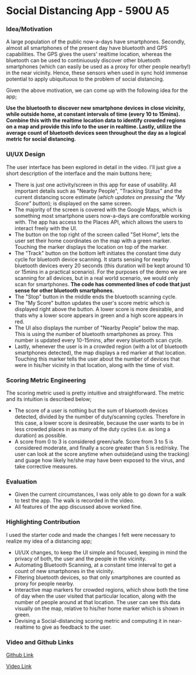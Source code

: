 # Social Distancing App - 590U A5

### Idea/Motivation
A large population of the public now-a-days have smartphones. Secondly, almost all smartphones of the present day have bluetooth and GPS capabilities. The GPS gives the users' realtime location, whereas the bluetooth can be used to continiuously discover other bluetooth smartphones (which can easily be used as a proxy for other people nearby!) in the near vicinity. Hence, these sensors when used in sync hold immense potential to apply ubiquituous to the problem of social distancing.

Given the above motivation, we can come up with the following idea for the app;

**Use the bluetooth to discover new smartphone devices in close vicinity, while outside home, at constant intervals of time (every 10 to 15mins). Combine this with the realtime location data to identify crowded regions on a map and provide this info to the user in realtime. Lastly, utilize the average count of bluetooth devices seen throughout the day as a logical metric for social distancing.**

### UI/UX Design
The user interface has been explored in detail in the video. I'll just give a short description of the interface and the main buttons here;
- There is just one activity/screen in this app for ease of usability. All important details such as "Nearby People", "Tracking Status" and the current distancing score estimate (*which updates on pressing the "My Score" button*); is displayed on the same screen.
- The majority of the screen is covered with the Google Maps, which is something most smartphone users now-a-days are comforatble working with. The app has access to the Places API, which allows the users to interact freely with the UI.
- The button on the top right of the screen called "Set Home", lets the user set their home coordinates on the map with a green marker. Touching the marker displays the location on top of the marker.
- The "Track" button on the  bottom left initiates the constant time duty cycle for  bluetooth device scanning. It starts sensing for nearby bluetooth devices every 20 seconds (this duration will be kept around 10 or 15mins in a practical scenario). For the purposes of the demo we are scanning for all devices, but in a real world scenario, we would only scan for smartphones. **The code has commented lines of code that just sense for other bluetooth smartphones.**
- The "Stop" button in the middle ends the bluetooth scanning cycle.
- The "My Score" button updates the user's score metric which is displayed right above the button. A lower score is more desirable, and thats why a lower score appears in green and a high score appears in red. 
- The UI also displays the number of "Nearby People" below the map. This is using the number of bluetooth smartphones as proxy. This number is updated every 10-15mins, after every bluetooth scan cycle.
- Lastly, whenever the user is in a crowded region (with a lot of bluetooth smartphones detected), the map displays a red marker at that location. Touching this marker tells the user about the number of devices that were in his/her vicinity in that location, along with the time of visit.
### Scoring Metric Engineering
The scoring metric used is pretty intuitive and straightforward. The metric and its intuition is described below;
 - The score of a user is nothing but the sum of bluetooth devices detected, divided by the number of duty/scanning cycles. Therefore in this case, a lower score is desireable, because the user wants to be in less crowded places in as many of the duty cycles (i.e. as long a duration) as possible.
 - A score from 0 to 3 is considered green/safe. Score from 3 to 5 is considered moderate, and finally a score greater than 5 is red/risky. The user can look at the score anytime when outside(and using the tracking) and guage how likely he/she may have been exposed to the virus, and take corrective measures.

### Evaluation
- Given the current circumstances, I was only able to go down for a walk to test the app. The walk is recorded in the video.
- All features of the app discussed above worked fine.

### Highlighting Contribution
I used the starter code and made the changes I felt were necessary to realize my idea of a distancing app;
- UI/UX changes, to keep the UI simple and focused, keeping in mind the privacy of both, the user and the people in the vicinity.
- Automating Bluetooth Scanning, at a constant time interval to get a count of new smartphones in the vicinity.
- Filtering bluetooth devices, so that only smartphones are counted as proxy for people nearby.
- Interactive map markers for crowded regions, which show both the time of day when the user visited that particular location, along with the number of people around at that location. The user can see this data visually on the map, relative to his/her home marker which is shown in green.
- Devising a Social-distancing scoring metric and computing it in near-realtime to give as feedback to the user.


### Video and Github Links
[Github Link](https://github.com/utreja-shivam/590U_A5.git)

[Video Link](https://drive.google.com/file/d/1HJwab6mBSG171L6l8UbThQ9gEHgP9FT9/view?usp=sharing)
